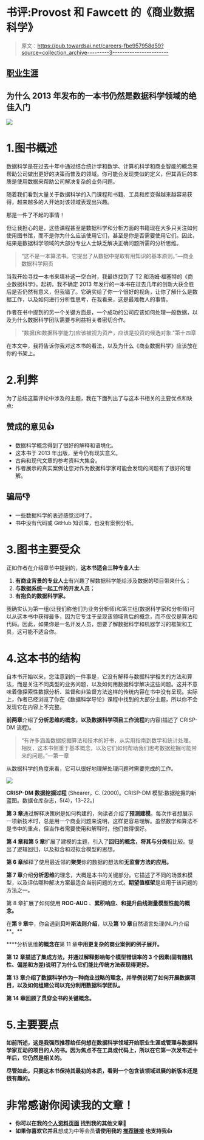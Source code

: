 # 书评:Provost 和 Fawcett 的《商业数据科学》

> 原文：<https://pub.towardsai.net/careers-fbe957958d59?source=collection_archive---------3----------------------->

## [职业生涯](https://towardsai.net/p/category/careers)

## 为什么 2013 年发布的一本书仍然是数据科学领域的绝佳入门

![](img/62ef5be9566d53f4da96f608f1c1453f.png)

# 1.图书概述

数据科学是在过去十年中通过结合统计学和数学、计算机科学和商业智能的概念来帮助公司做出更好的决策而普及的领域。你可能会发现类似的定义，但其背后的本质是使用数据来帮助公司解决复杂的业务问题。

随着我们看到大量关于数据科学的入门课程和书籍、工具和库变得越来越容易获得，越来越多的人开始对该领域表现出兴趣。

那是一件了不起的事情！

但让我担心的是，这些课程甚至是数据科学和分析方面的书籍现在大多只关注如何使用图书馆，而不是你为什么应该使用它们，甚至是你是否需要使用它们。因此，结果是数据科学领域的大部分专业人士缺乏解决正确问题所需的分析思维。

> “这不是一本算法书。它提出了从数据中提取有用知识的基本原则。”—商业数据科学网页

当我开始寻找一本书来填补这一空白时，我最终找到了 T2 和汤姆·福塞特的《商业数据科学》。起初，我不确定 2013 年发行的一本书在过去几年的创新大获全胜后是否仍然有意义，但我错了。它确实给了你一个很好的视角，让你了解什么是数据工作，以及如何进行分析性思考，在我看来，这是最难教人的事情。

作者在书中提到的另一个关键方面是，一个成功的公司应该如何处理一般数据，以及为什么数据科学团队需要与利益相关者密切合作。

> "数据(和数据科学能力)应该被视为资产，应该是投资的候选对象."第十四章

在本文中，我将告诉你我对这本书的看法，以及为什么《商业数据科学》应该放在你的书架上。

# 2.利弊

为了总结这篇评论中涉及的主题，我在下面列出了与这本书相关的主要优点和缺点:

## 赞成的意见👍

*   数据科学概念得到了很好的解释和语境化。
*   这本书于 2013 年出版，至今仍有现实意义。
*   古典和现代文章的参考资料大集合。
*   作者展示的真实案例让您对作为数据科学家可能会发现的问题有了很好的理解。

## 骗局👎

*   一些数据科学的表述感觉过时了。
*   书中没有代码或 GitHub 知识库，也没有案例分析。

# 3.图书主要受众

正如作者在介绍章节中提到的，**这本书适合三种专业人士**:

1.  **有商业背景的专业人士**有兴趣了解数据科学能给涉及数据的项目带来什么；
2.  **与数据系统一起工作的开发人员**；
3.  **有抱负的数据科学家。**

我确实认为第一组(让我们称他们为业务分析师)和第三组(数据科学家和分析师)可以从这本书中获得最多，因为它专注于呈现该领域背后的概念，而不仅仅是算法和代码。因此，如果你是一名开发人员，想要了解数据科学和机器学习的框架和工具，这可能不适合你。

# 4.这本书的结构

自本书开始以来，您注意到的一件事是，它没有解释与数据科学相关的方法和算法，而是关注不同类型的业务问题，以及如何用数据科学解决这些问题。这并不意味着像探索性数据分析、监督和非监督方法这样的传统内容在书中没有呈现。实际上，作者已经浏览了你在《数据科学导论》课程中找到的大部分主题，所以你不会发现它在内容上不完整。

**前两章**介绍了**分析思维的概念，以及数据科学项目工作流程**的内容(描述了 CRISP-DM 流程)。

> “有许多涵盖数据挖掘算法和技术的好书，从实用指南到数学和统计处理。相反，这本书侧重于基本概念，以及它们如何帮助我们思考数据挖掘可能带来的问题。”—第一章

从数据科学的角度来看，它可以很好地理解处理问题时需要完成的工作。

![](img/0075d33076d7995fc2dd6c0d247aed32.png)

**CRISP-DM 数据挖掘过程** (Shearer，C. (2000)。CRISP-DM 模型:数据挖掘的新蓝图。数据仓库杂志，5(4)，13–22。)

**第 3 章**通过解释决策树是如何构建的，向读者介绍了**预测建模**。每次作者想展示一项新技术时，总是用一个商业问题来说明，这样更容易理解。虽然数学和算法不是书中的重点，但当作者需要使用和解释时，他们做得很好。

**第 4 章和第 5 章**扩展了建模的主题，引入了**回归的概念，将其与分类**相比较。提出了逻辑回归，以及拟合和过拟合模型的思想。

**第 6 章**解释了使用最近邻的**聚类**你的数据的想法和**无监督方法的应用。**

**第 7 章**介绍**分析思维**的理念，大概是本书的关键部分。它描述了不同的场景和模型，以及评估哪种解决方案最适合当前问题的方式。**期望值框架**是应用于该问题的方法之一。

第 8 章扩展了如何使用 **ROC-AUC** 、**累积响应、**和**提升曲线测量模型性能的概念。**

在**第 9 章**中，你会遇到**贝叶斯法则介绍**，以及**第 10 章**自然语言处理(NLP)介绍**。**

****分析思维**的概念在**第 11 章**中用更复杂的商业案例的例子展开。**

****第 12 章**描述了**集成方法**，并通过解释影响每个模型错误率的 3 个因素(固有随机性、偏差和方差)说明了为什么它们能比传统方法表现得更好。**

****第 13 章**介绍了**数据科学作为一种商业战略的理念**，并举例说明了如何开展数据项目，以及如何组建公司以充分利用数据科学团队。**

**第 14 章回顾了贯穿全书的关键概念。**

# **5.主要要点**

**如前所述，这是我强烈推荐给任何想在数据科学领域开始职业生涯或管理与数据科学家互动的项目的人的书。因为焦点不在工具或代码上，所以在它第一次发布近十年后，它仍然是相关的。**

**尽管如此，只要这本书保持其最初的本质，看到一个包含该领域进展的新版本还是很有趣的。**

# **非常感谢你阅读我的文章！**

*   **你可以在我的[个人资料页面](https://medium.com/@gabrielsgoncalves) **找到我的其他文章🔬****
*   **如果你喜欢它并且**想成为中等会员**请使用我的 [**推荐链接**](https://medium.com/@gabrielsgoncalves/membership) 也支持我👍**